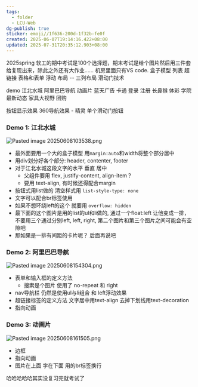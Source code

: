 ```yaml
---
tags:
  - folder
  - LCU-Web
dg-publish: true
sticker: emoji//1f636-200d-1f32b-fe0f
created: 2025-06-07T19:14:16.422+08:00
updated: 2025-07-31T20:35:12.903+08:00
---
```

2025spring
软工的期中考试是100个选择题，期末考试是给个图片然后用三件套给复现出来，除此之外还有大作业……
机房里面只有VS code.
盒子模型
列表
超链接
表格和表单
浮动
布局 -- 三列布局
滑动门技术

demo
江北水城
阿里巴巴导航
动画片
蓝天广告
卡通
登录
注册
长鼻猴
体彩
学院
最新动态
家具大视野
团购

按钮显示效果
360导航效果 - 精灵
单个滑动门按钮

### Demo 1: 江北水城
![Pasted image 20250608103538.png](/img/user/accessory/Pasted%20image%2020250608103538.png)
-  最外面要用一个大的盒子模型 用`margin:auto`和width将整个部分居中
- 用div划分好各个部分: header, contenter, footer
- 对于江北水城这段文字的水平 垂直 居中
	- 父组件要用 flex, justify-content, align-item？
	- 要用 text-align, 有时候还得配合margin
- 按钮式用list做的  清空样式用 `list-style-type: none`
- 文字可以配合br标签使用
- 如果不想环绕left的这个 就要用 `overflow: hidden`
- 最下面的这个图片是用的list的ul和li做的, 通过一个float:left 让他变成一排，不要用三个通过分别left, left, right, 第二个图片和第三个图片之间可能会有空隙吧
- 那如果是一排有间距的卡片呢？ 后面再说吧

### Demo 2: 阿里巴巴导航
![Pasted image 20250608154304.png](/img/user/accessory/Pasted%20image%2020250608154304.png)
- 表单和输入框的定义方法
	- 搜索是个图片 使用了 no-repeat 和 right
- nav导航栏 仍然是使用ul与li组合 和 left浮动效果
- 超链接标签的定义方法 文字居中用text-align  去掉下划线用text-decoration
- 指向动画

### Demo 3: 动画片
![Pasted image 20250608161505.png](/img/user/accessory/Pasted%20image%2020250608161505.png)
- 边框
- 指向动画
- 图片在上面 字在下面 用的br标签换行

哈哈哈哈哈其实没复习完就考试了